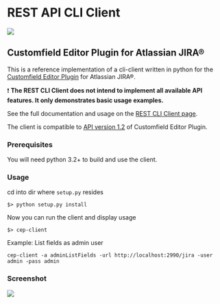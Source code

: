 # REST API CLI Client 

![](https://codeclou.github.io/customfield-editor-plugin/data/cep-logo-32.png)

## Customfield Editor Plugin for Atlassian JIRA®

This is a reference implementation of a cli-client written in python for the [Customfield Editor Plugin](http://codeclou.io/redirect/r.php?r=lkmwyvgm) for Atlassian JIRA®.

:exclamation: **The REST CLI Client does not intend to implement all available API features. It only demonstrates basic usage examples.**
 
See the full documentation and usage on the [REST CLI Client page](https://codeclou.io/customfield-editor-plugin/1.7.1/rest-api-client/).

The client is compatible to [API version 1.2](https://codeclou.github.io/customfield-editor-plugin/1.2/) of Customfield Editor Plugin.

### Prerequisites

You will need python 3.2+ to build and use the client.

### Usage

cd into dir where `setup.py` resides

```
$> python setup.py install
```

Now you can run the client and display usage

```
$> cep-client
```

Example: List fields as admin user

```
cep-client -a adminListFields -url http://localhost:2990/jira -user admin -pass admin
```

### Screenshot

![](https://codeclou.github.io/customfield-editor-plugin/doc/cep-client-screen-01.png)
